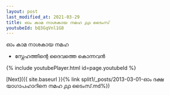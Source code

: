 ```yaml
---
layout: post
last_modified_at: 2021-03-29
title: ഓം കാമ നാശകായ നമഹ ൧൧ ടൈംസ്
youtubeId: bQ3GqVnl1G8
---
```

 
 
 ഓം കാമ നാശകായ നമഹ 
 
 -  സ്നേഹത്തിന്റെ ദൈവത്തെ കൊന്നവൻ 
 
  
 
  
 
 
 
 
 
 


{% include youtubePlayer.html id=page.youtubeId %}
 
[Next]({{ site.baseurl }}{% link  split1/_posts/2013-03-01-ഓം ദക്ഷ യാഗാപഹാറിനെ നമഹ ൧൧ ടൈംസ്.md%})
 
